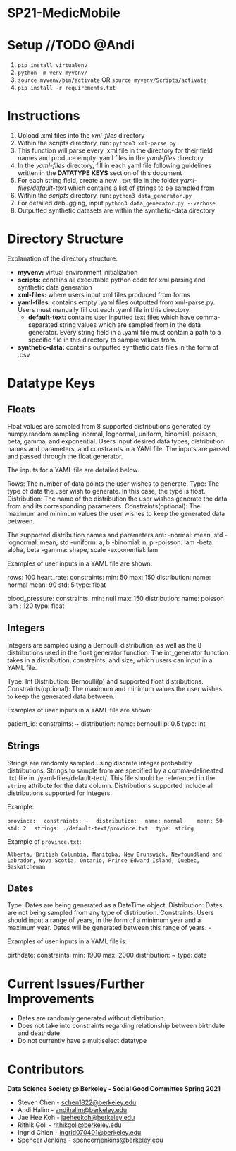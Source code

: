 # SP21-MedicMobile
# Setup //TODO @Andi
1. `pip install virtualenv`
2. `python -m venv myvenv/`
3. `source myvenv/bin/activate`
OR `source myvenv/Scripts/activate`
4. `pip install -r requirements.txt` 

# Instructions 
1. Upload .xml files into the *xml-files* directory 
2. Within the scripts directory, run: `python3 xml-parse.py`
  1. This function will parse every .xml file in the directory for their field names and produce empty .yaml files in the *yaml-files* directory
3. In the *yaml-files* directory, fill in each yaml file following guidelines written in the **DATATYPE KEYS** section of this document
  1. For each string field, create a new `.txt` file in the folder *yaml-files/default-text* which contains a list of strings to be sampled from
4. Within the *scripts* directory, run: `python3 data_generator.py`
  1. For detailed debugging, input `python3 data_generator.py --verbose`
5. Outputted synthetic datasets are within the synthetic-data directory


# Directory Structure
Explanation of the directory structure.
- **myvenv:** virtual environment initialization
- **scripts:** contains all executable python code for xml parsing and synthetic data generation
- **xml-files:** where users input xml files produced from forms
- **yaml-files:** contains empty .yaml files outputted from xml-parse.py. Users must manually fill out each .yaml file in this directory.
  - **default-text:** contains user inputted text files which have comma-separated string values which are sampled from in the data generator. Every string field in a .yaml file must contain a path to a specific file in this directory to sample values from.
- **synthetic-data:** contains outputted synthetic data files in the form of .csv



# Datatype Keys

## Floats 
Float values are sampled from 8 supported distributions generated by numpy.random sampling: normal, lognormal, uniform, binomial, poisson, beta, gamma, and exponential. 
Users input desired data types, distribution names and parameters, and constraints in a YAMl file. The inputs are parsed and passed through the float generator.

The inputs for a YAML file are detailed below. 

Rows: The number of data points the user wishes to generate. 
Type: The type of data the user wish to generate. In this case, the type is float.
Distribution: The name of the distribution the user wishes generate the data from and its corresponding parameters. 
Constraints(optional): The maximum and minimum values the user wishes to keep the generated data between. 

The supported distribution names and parameters are:
  -normal: mean, std
  -lognormal: mean, std
  -uniform: a, b 
  -binomial: n, p 
  -poisson: lam 
  -beta: alpha, beta 
  -gamma: shape, scale 
  -exponential: lam 

Examples of user inputs in a YAML file are shown:

rows: 100
heart_rate:
  constraints:
    min: 50
    max: 150
  distribution: 
    name: normal
    mean: 90
    std: 5
  type: float

blood_pressure:
  constraints:
    min: null
    max: 150
  distribution: 
    name: poisson
    lam : 120
  type: float


## Integers 
Integers are sampled using a Bernoulli distribution, as well as the 8 distributions used in the float generator function.
The int_generator function takes in a distribution, constraints, and size, which users can input in a YAML file. 

Type: Int
Distribution: Bernoulli(p) and supported float distributions.
Constraints(optional): The maximum and minimum values the user wishes to keep the generated data between. 

Examples of user inputs in a YAML file are shown:

patient_id:
  constraints: ~
  distribution: 
    name: bernoulli
    p: 0.5
  type: int

## Strings

Strings are randomly sampled using discrete integer probability distributions. Strings to sample from are specified by a comma-delineated .txt file 
in ./yaml-files/default-text/. This file should be referenced in the `string` attribute for the data column. Distributions supported include all distributions supported for integers.

Example:

`province:`
`  constraints: ~`
`  distribution:`
`  name: normal`
`    mean: 50`
`    std: 2`
`  strings: ./default-text/province.txt`
`  type: string`

Example of `province.txt`:

`Alberta, British Columbia, Manitoba, New Brunswick, Newfoundland and Labrador, Nova Scotia, Ontario, Prince Edward Island, Quebec, Saskatchewan`

## Dates 

Type: Dates are being generated as a DateTime object.
Distribution: Dates are not being sampled from any type of distribution. 
Constraints: Users should input a range of years, in the form of a minimum year and a maximum year. Dates will be generated between this range of years.  -

Examples of user inputs in a YAML file is:

birthdate:
  constraints:
    min: 1900
    max: 2000
  distribution: ~
  type: date



# Current Issues/Further Improvements
* Dates are randomly generated without distribution.
* Does not take into constraints regarding relationship between birthdate and deathdate
* Do not currently have a multiselect datatype


# Contributors
**Data Science Society @ Berkeley - Social Good Committee Spring 2021** 
* Steven Chen - schen1822@berkeley.edu 
* Andi Halim - andihalim@berkeley.edu
* Jae Hee Koh - jaeheekoh@berkeley.edu
* Rithik Goli - rithikgoli@berkeley.edu
* Ingrid Chien - ingrid070401@berkeley.edu
* Spencer Jenkins - spencerrjenkins@berkeley.edu








